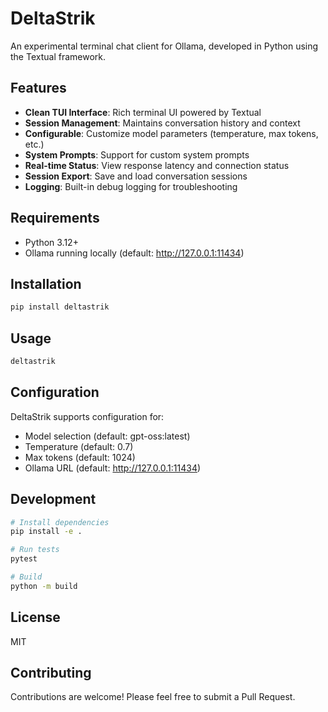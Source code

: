 # DeltaStrik

An experimental terminal chat client for Ollama, developed in Python using the Textual framework.

## Features

- **Clean TUI Interface**: Rich terminal UI powered by Textual
- **Session Management**: Maintains conversation history and context
- **Configurable**: Customize model parameters (temperature, max tokens, etc.)
- **System Prompts**: Support for custom system prompts
- **Real-time Status**: View response latency and connection status
- **Session Export**: Save and load conversation sessions
- **Logging**: Built-in debug logging for troubleshooting

## Requirements

- Python 3.12+
- Ollama running locally (default: http://127.0.0.1:11434)

## Installation

```bash
pip install deltastrik
```

## Usage

```bash
deltastrik
```

## Configuration

DeltaStrik supports configuration for:
- Model selection (default: gpt-oss:latest)
- Temperature (default: 0.7)
- Max tokens (default: 1024)
- Ollama URL (default: http://127.0.0.1:11434)

## Development

```bash
# Install dependencies
pip install -e .

# Run tests
pytest

# Build
python -m build
```

## License

MIT

## Contributing

Contributions are welcome! Please feel free to submit a Pull Request.
